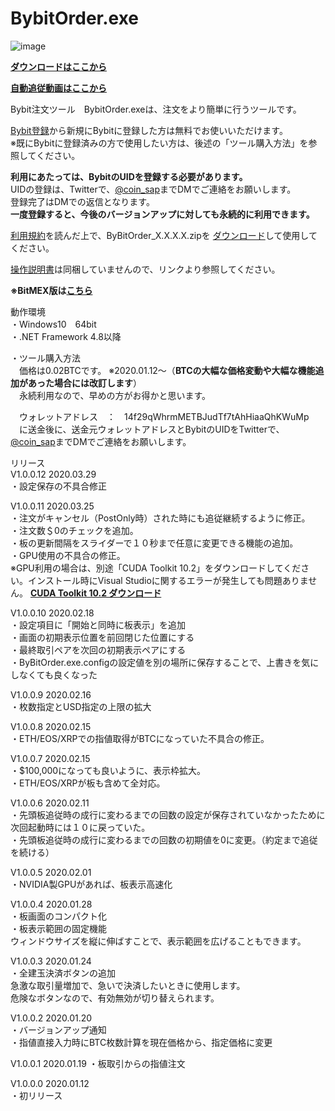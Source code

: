 # BybitOrder.exe
![image](https://user-images.githubusercontent.com/43275193/72671548-87b8f000-3a8f-11ea-8ffc-efa0db7ae510.png)  
  
**<a href="https://github.com/GitHubCoinSap/BybitOrder.exe/releases/latest" target="_blank">ダウンロードはここから</a>**
  
**<a href="https://www.youtube.com/watch?v=EHruFNfvnxo" target="_blank">自動追従動画はここから</a>**  
  
Bybit注文ツール　BybitOrder.exeは、注文をより簡単に行うツールです。  
  
<a href="https://www.bybit.com/home/jp/index.html?affiliate_id=538&group_id=1254&group_type=1" target="_blank">Bybit登録</a>から新規にBybitに登録した方は無料でお使いいただけます。  
※既にBybitに登録済みの方で使用したい方は、後述の「ツール購入方法」を参照してください。
  
**利用にあたっては、BybitのUIDを登録する必要があります。**  
UIDの登録は、Twitterで、<a href="https://twitter.com/coin_sap" target="_blank">@coin_sap</a>までDMでご連絡をお願いします。  
登録完了はDMでの返信となります。  
**一度登録すると、今後のバージョンアップに対しても永続的に利用できます。**  
  
<a href="http://coinsap.php.xdomain.jp/bybitorder/rule.html" target="_blank">利用規約</a>を読んだ上で、ByBitOrder_X.X.X.X.zipを
<a href="https://github.com/GitHubCoinSap/BybitOrder.exe/releases/latest" target="_blank">ダウンロード</a>して使用してください。
  
<a href="http://coinsap.php.xdomain.jp/bybitorder/index.html" target="_blank">操作説明書</a>は同梱していませんので、リンクより参照してください。  
  
**※BitMEX版は<a href="https://github.com/GitHubCoinSap/BitMexOrder.exe" target="_blank">こちら</a>**  
  
動作環境  
・Windows10　64bit  
・.NET Framework 4.8以降  
  
・ツール購入方法  
　価格は0.02BTCです。
※2020.01.12～（**BTCの大幅な価格変動や大幅な機能追加があった場合には改訂します**）  
　永続利用なので、早めの方がお得かと思います。
 
　ウォレットアドレス　：　14f29qWhrmMETBJudTf7tAhHiaaQhKWuMp  
　に送金後に、送金元ウォレットアドレスとBybitのUIDをTwitterで、<a href="https://twitter.com/coin_sap" target="_blank">@coin_sap</a>までDMでご連絡をお願いします。  
  
リリース  
V1.0.0.12  2020.03.29  
・設定保存の不具合修正  
  
V1.0.0.11  2020.03.25    
・注文がキャンセル（PostOnly時）された時にも追従継続するように修正。  
・注文数＄0のチェックを追加。  
・板の更新間隔をスライダーで１０秒まで任意に変更できる機能の追加。  
・GPU使用の不具合の修正。  
※GPU利用の場合は、別途「CUDA Toolkit 10.2」をダウンロードしてください。インストール時にVisual Studioに関するエラーが発生しても問題ありません。
**<a href="https://developer.nvidia.com/cuda-downloads?target_os=Windows&target_arch=x86_64&target_version=10&target_type=exenetwork" target="_blank">CUDA Toolkit 10.2 ダウンロード</a>**  
    
V1.0.0.10  2020.02.18  
・設定項目に「開始と同時に板表示」を追加  
・画面の初期表示位置を前回閉じた位置にする  
・最終取引ペアを次回の初期表示ペアにする  
・ByBitOrder.exe.configの設定値を別の場所に保存することで、上書きを気にしなくても良くなった  
  
V1.0.0.9  2020.02.16  
・枚数指定とUSD指定の上限の拡大  
  
V1.0.0.8  2020.02.15  
・ETH/EOS/XRPでの指値取得がBTCになっていた不具合の修正。  
  
V1.0.0.7  2020.02.15  
・$100,000になっても良いように、表示枠拡大。  
・ETH/EOS/XRPが板も含めて全対応。  
  
V1.0.0.6  2020.02.11  
・先頭板追従時の成行に変わるまでの回数の設定が保存されていなかったために次回起動時には１０に戻っていた。  
・先頭板追従時の成行に変わるまでの回数の初期値を0に変更。（約定まで追従を続ける）  
  
V1.0.0.5  2020.02.01  
・NVIDIA製GPUがあれば、板表示高速化  
  
V1.0.0.4  2020.01.28  
・板画面のコンパクト化  
・板表示範囲の固定機能  
ウィンドウサイズを縦に伸ばすことで、表示範囲を広げることもできます。  
  
V1.0.0.3  2020.01.24  
・全建玉決済ボタンの追加  
急激な取引量増加で、急いで決済したいときに使用します。  
危険なボタンなので、有効無効が切り替えられます。  
  
V1.0.0.2  2020.01.20  
・バージョンアップ通知  
・指値直接入力時にBTC枚数計算を現在価格から、指定価格に変更  
  
V1.0.0.1  2020.01.19
・板取引からの指値注文  
  
V1.0.0.0  2020.01.12  
・初リリース  
